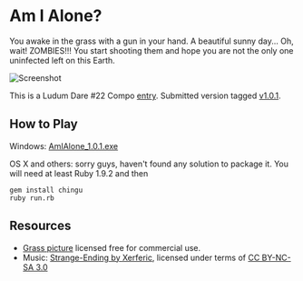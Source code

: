 Am I Alone?
===

You awake in the grass with a gun in your hand. A beautiful sunny day... Oh, wait! ZOMBIES!!! You start shooting them and hope you are not the only one uninfected left on this Earth.

![Screenshot](http://www.ludumdare.com/compo/wp-content/compo2/87574/8318-shot1.png)

This is a Ludum Dare #22 Compo [entry](http://www.ludumdare.com/compo/ludum-dare-22/?action=preview&uid=8318). Submitted version tagged [v1.0.1](https://github.com/semaperepelitsa/am_i_alone/tree/v1.0.1).

How to Play
---

Windows: [AmIAlone_1.0.1.exe](https://github.com/downloads/semaperepelitsa/am_i_alone/AmIAlone_1.0.1.exe)

OS X and others: sorry guys, haven't found any solution to package it. You will need at least Ruby 1.9.2 and then

    gem install chingu
    ruby run.rb

Resources
---

* [Grass picture](http://designresourcebox.com/grass-is-grass/) licensed free for commercial use.
* Music: [Strange-Ending by Xerferic](http://www.newgrounds.com/audio/listen/463695), licensed under terms of [CC BY-NC-SA 3.0](http://creativecommons.org/licenses/by-nc-sa/3.0/)
